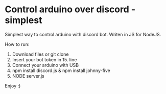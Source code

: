 # Control arduino over discord - simplest
Simplest way to control arduino with discord bot.
Writen in JS for NodeJS.

How to run:
1. Download files or git clone
2. Insert your bot token in 15. line
3. Connect your arduino with USB
4. npm install discord.js & npm install johnny-five
5. NODE server.js

Enjoy :)
